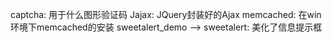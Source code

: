 captcha: 用于什么图形验证码
Jajax: JQuery封装好的Ajax
memcached: 在win环境下memcached的安装
sweetalert_demo --> sweetalert: 美化了信息提示框